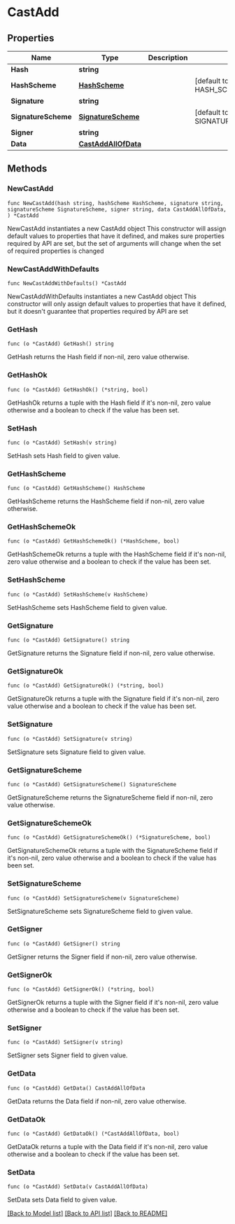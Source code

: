 # CastAdd

## Properties

Name | Type | Description | Notes
------------ | ------------- | ------------- | -------------
**Hash** | **string** |  | 
**HashScheme** | [**HashScheme**](HashScheme.md) |  | [default to HASH_SCHEME_BLAKE3]
**Signature** | **string** |  | 
**SignatureScheme** | [**SignatureScheme**](SignatureScheme.md) |  | [default to SIGNATURE_SCHEME_ED25519]
**Signer** | **string** |  | 
**Data** | [**CastAddAllOfData**](CastAddAllOfData.md) |  | 

## Methods

### NewCastAdd

`func NewCastAdd(hash string, hashScheme HashScheme, signature string, signatureScheme SignatureScheme, signer string, data CastAddAllOfData, ) *CastAdd`

NewCastAdd instantiates a new CastAdd object
This constructor will assign default values to properties that have it defined,
and makes sure properties required by API are set, but the set of arguments
will change when the set of required properties is changed

### NewCastAddWithDefaults

`func NewCastAddWithDefaults() *CastAdd`

NewCastAddWithDefaults instantiates a new CastAdd object
This constructor will only assign default values to properties that have it defined,
but it doesn't guarantee that properties required by API are set

### GetHash

`func (o *CastAdd) GetHash() string`

GetHash returns the Hash field if non-nil, zero value otherwise.

### GetHashOk

`func (o *CastAdd) GetHashOk() (*string, bool)`

GetHashOk returns a tuple with the Hash field if it's non-nil, zero value otherwise
and a boolean to check if the value has been set.

### SetHash

`func (o *CastAdd) SetHash(v string)`

SetHash sets Hash field to given value.


### GetHashScheme

`func (o *CastAdd) GetHashScheme() HashScheme`

GetHashScheme returns the HashScheme field if non-nil, zero value otherwise.

### GetHashSchemeOk

`func (o *CastAdd) GetHashSchemeOk() (*HashScheme, bool)`

GetHashSchemeOk returns a tuple with the HashScheme field if it's non-nil, zero value otherwise
and a boolean to check if the value has been set.

### SetHashScheme

`func (o *CastAdd) SetHashScheme(v HashScheme)`

SetHashScheme sets HashScheme field to given value.


### GetSignature

`func (o *CastAdd) GetSignature() string`

GetSignature returns the Signature field if non-nil, zero value otherwise.

### GetSignatureOk

`func (o *CastAdd) GetSignatureOk() (*string, bool)`

GetSignatureOk returns a tuple with the Signature field if it's non-nil, zero value otherwise
and a boolean to check if the value has been set.

### SetSignature

`func (o *CastAdd) SetSignature(v string)`

SetSignature sets Signature field to given value.


### GetSignatureScheme

`func (o *CastAdd) GetSignatureScheme() SignatureScheme`

GetSignatureScheme returns the SignatureScheme field if non-nil, zero value otherwise.

### GetSignatureSchemeOk

`func (o *CastAdd) GetSignatureSchemeOk() (*SignatureScheme, bool)`

GetSignatureSchemeOk returns a tuple with the SignatureScheme field if it's non-nil, zero value otherwise
and a boolean to check if the value has been set.

### SetSignatureScheme

`func (o *CastAdd) SetSignatureScheme(v SignatureScheme)`

SetSignatureScheme sets SignatureScheme field to given value.


### GetSigner

`func (o *CastAdd) GetSigner() string`

GetSigner returns the Signer field if non-nil, zero value otherwise.

### GetSignerOk

`func (o *CastAdd) GetSignerOk() (*string, bool)`

GetSignerOk returns a tuple with the Signer field if it's non-nil, zero value otherwise
and a boolean to check if the value has been set.

### SetSigner

`func (o *CastAdd) SetSigner(v string)`

SetSigner sets Signer field to given value.


### GetData

`func (o *CastAdd) GetData() CastAddAllOfData`

GetData returns the Data field if non-nil, zero value otherwise.

### GetDataOk

`func (o *CastAdd) GetDataOk() (*CastAddAllOfData, bool)`

GetDataOk returns a tuple with the Data field if it's non-nil, zero value otherwise
and a boolean to check if the value has been set.

### SetData

`func (o *CastAdd) SetData(v CastAddAllOfData)`

SetData sets Data field to given value.



[[Back to Model list]](../README.md#documentation-for-models) [[Back to API list]](../README.md#documentation-for-api-endpoints) [[Back to README]](../README.md)


